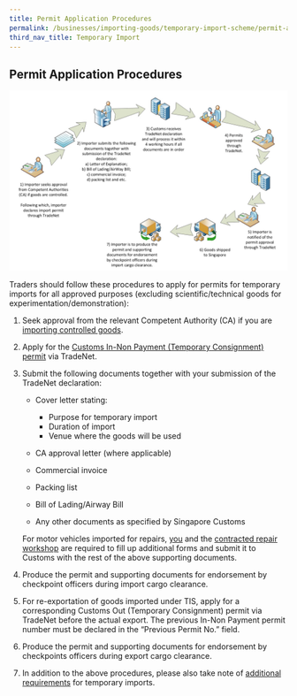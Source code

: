 ```yaml
---
title: Permit Application Procedures
permalink: /businesses/importing-goods/temporary-import-scheme/permit-application-procedures
third_nav_title: Temporary Import 
---
```


## Permit Application Procedures

![](/images/permit-application-procedures1.jpg)

Traders should follow these procedures to apply for permits for temporary imports for all approved purposes (excluding scientific/technical goods for experimentation/demonstration):

1.  Seek approval from the relevant Competent Authority (CA) if you are  [importing controlled goods](/businesses/importing-goods/controlled-and-prohibited-goods-for-import).
2. Apply for the [Customs In-Non Payment (Temporary Consignment) permit](/businesses/importing-goods/import-procedures/types-of-import-permits) via TradeNet.
3.  Submit the following documents together with your submission of the TradeNet declaration:
    
    -   Cover letter stating:
        
        -   Purpose for temporary import
        -   Duration of import
        -   Venue where the goods will be used
    -   CA approval letter (where applicable)
    -   Commercial invoice
    -   Packing list
    -   Bill of Lading/Airway Bill
    -   Any other documents as specified by Singapore Customs
    
    For motor vehicles imported for repairs, [you](/documents/businesses/TI-Repair-Importer1-09Feb2011.doc) and the [contracted repair workshop](/documents/businesses/TI-Repair-Workshop1-09Feb2011.doc) are required to fill up additional forms and submit it to Customs with the rest of the above supporting documents.
    
4.  Produce the permit and supporting documents for endorsement by checkpoint officers during import cargo clearance.
5.  For re-exportation of goods imported under TIS, apply for a corresponding Customs Out (Temporary Consignment) permit via TradeNet before the actual export. The previous In-Non Payment permit number must be declared in the “Previous Permit No.” field.
6.  Produce the permit and supporting documents for endorsement by checkpoints officers during export cargo clearance.
7.  In addition to the above procedures, please also take note of [additional requirements](https://www.customs.gov.sg/businesses/importing-goods/temporary-import-scheme#additional) for temporary imports.
